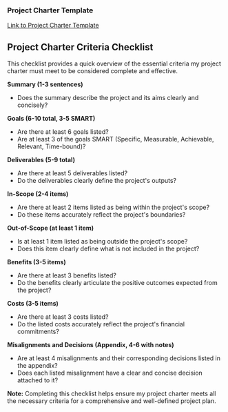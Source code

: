 ### Project Charter Template

[Link to Project Charter Template](https://docs.google.com/document/d/1wXcYsF7vUIm9HnMSxMwI2mDtj3LDIfedeDwOYMLqiWI/edit?resourcekey=0-zoAm6Tj69Z-Ik-KMSKDiZQ)


## Project Charter Criteria Checklist

This checklist provides a quick overview of the essential criteria my project charter must meet to be considered complete and effective.

**Summary (1-3 sentences)**

* Does the summary describe the project and its aims clearly and concisely?

**Goals (6-10 total, 3-5 SMART)**

* Are there at least 6 goals listed?
* Are at least 3 of the goals SMART (Specific, Measurable, Achievable, Relevant, Time-bound)?

**Deliverables (5-9 total)**

* Are there at least 5 deliverables listed?
* Do the deliverables clearly define the project's outputs?

**In-Scope (2-4 items)**

* Are there at least 2 items listed as being within the project's scope?
* Do these items accurately reflect the project's boundaries?

**Out-of-Scope (at least 1 item)**

* Is at least 1 item listed as being outside the project's scope?
* Does this item clearly define what is not included in the project?

**Benefits (3-5 items)**

* Are there at least 3 benefits listed?
* Do the benefits clearly articulate the positive outcomes expected from the project?

**Costs (3-5 items)**

* Are there at least 3 costs listed?
* Do the listed costs accurately reflect the project's financial commitments?

**Misalignments and Decisions (Appendix, 4-6 with notes)**

* Are at least 4 misalignments and their corresponding decisions listed in the appendix?
* Does each listed misalignment have a clear and concise decision attached to it?

**Note:** Completing this checklist helps ensure my project charter meets all the necessary criteria for a comprehensive and well-defined project plan.
